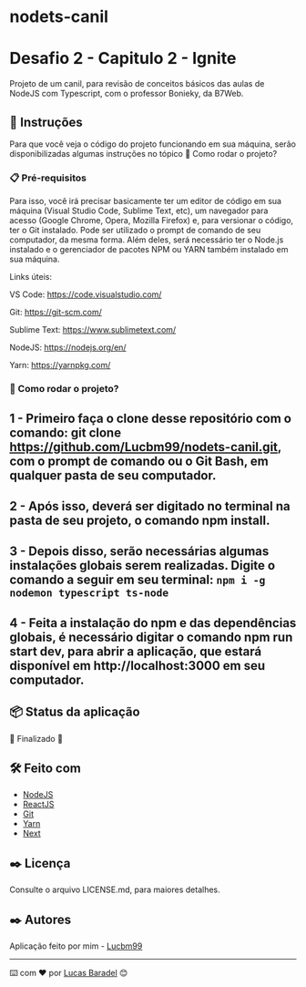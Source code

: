 # nodets-canil



# Desafio 2 - Capitulo 2 - Ignite 
Projeto de um canil, para revisão de conceitos básicos das aulas de NodeJS com Typescript, com o professor Bonieky, da B7Web.


## 🚀 Instruções 
Para que você veja o código do projeto funcionando em sua máquina, serão disponibilizadas algumas instruções no tópico 🔧 Como rodar o projeto? 

### 📋 Pré-requisitos
Para isso, você irá precisar basicamente ter um editor de código em sua máquina (Visual Studio Code, Sublime Text, etc), um navegador para acesso (Google Chrome, Opera, Mozilla Firefox) e, para versionar o código, ter o Git instalado. Pode ser utilizado o prompt de comando de seu computador, da mesma forma. Além deles, será necessário ter o Node.js instalado e o gerenciador de pacotes NPM ou YARN também instalado em sua máquina.

Links úteis: 

VS Code: https://code.visualstudio.com/

Git: https://git-scm.com/

Sublime Text: https://www.sublimetext.com/

NodeJS: https://nodejs.org/en/

Yarn: https://yarnpkg.com/


### 🔧 Como rodar o projeto? 

## 1 - Primeiro faça o clone desse repositório com o comando: git clone https://github.com/Lucbm99/nodets-canil.git, com o prompt de comando ou o Git Bash, em qualquer pasta de seu computador.

## 2 - Após isso, deverá ser digitado no terminal na pasta de seu projeto, o comando npm install.

## 3 - Depois disso, serão necessárias algumas instalações globais serem realizadas. Digite o comando a seguir em seu terminal: `npm i -g nodemon typescript ts-node`

## 4 - Feita a instalação do npm e das dependências globais, é necessário digitar o comando npm run start dev, para abrir a aplicação, que estará disponível em http://localhost:3000 em seu computador. 


## 📦 Status da aplicação

🚧 Finalizado 🚧


## 🛠️ Feito com
* [NodeJS](https://nodejs.org/en/)
* [ReactJS](https://reactjs.org/docs/getting-started.html)
* [Git](https://git-scm.com/downloads)
* [Yarn](https://yarnpkg.com/)
* [Next](https://nextjs.org/)

## ✒️ Licença 
Consulte o arquivo LICENSE.md, para maiores detalhes.

## ✒️ Autores
Aplicação feito por mim - [Lucbm99](https://github.com/Lucbm99)



---
⌨️ com ❤️ por [Lucas Baradel](https://github.com/Lucbm99) 😊
